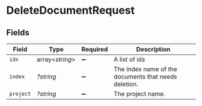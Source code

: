 # DeleteDocumentRequest


## Fields

| Field                                                | Type                                                 | Required                                             | Description                                          |
| ---------------------------------------------------- | ---------------------------------------------------- | ---------------------------------------------------- | ---------------------------------------------------- |
| `ids`                                                | array<*string*>                                      | :heavy_minus_sign:                                   | A list of ids                                        |
| `index`                                              | *?string*                                            | :heavy_minus_sign:                                   | The index name of the documents that needs deletion. |
| `project`                                            | *?string*                                            | :heavy_minus_sign:                                   | The project name.                                    |